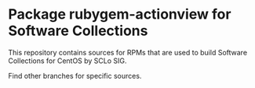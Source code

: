 # Package rubygem-actionview for Software Collections

This repository contains sources for RPMs that are used
to build Software Collections for CentOS by SCLo SIG.

Find other branches for specific sources.
